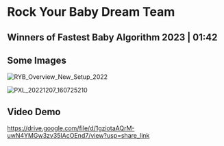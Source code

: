 # Rock Your Baby Dream Team
## Winners of Fastest Baby Algorithm 2023 | 01:42

## Some Images

![RYB_Overview_New_Setup_2022](https://user-images.githubusercontent.com/60662998/229118611-825e8011-301b-4253-8e1b-88743a1291bd.png)

![PXL_20221207_160725210](https://user-images.githubusercontent.com/60662998/229118758-f962d658-d34e-4b85-a2a4-e1596aa1a6b9.jpg)

## Video Demo

https://drive.google.com/file/d/1gziotaAQrM-uwN4YMGw3zv35IAcOEnd7/view?usp=share_link
